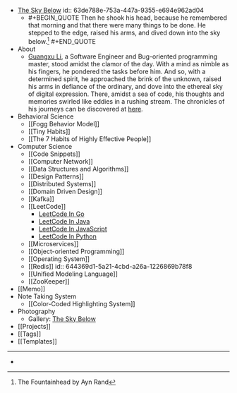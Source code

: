 - [The Sky Below](https://guangxuli.com)
  id:: 63de788e-753a-447a-9355-e694e962ad04
    - #+BEGIN_QUOTE
      Then he shook his head, because he remembered that morning and that there were many things to be done. He stepped to the edge, raised his arms, and dived down into the sky below.[^1]
      #+END_QUOTE
- About
    - [Guangxu Li](https://guangxuli.com/about), a Software Engineer and Bug-oriented programming master, stood amidst the clamor of the day. With a mind as nimble as his fingers, he pondered the tasks before him. And so, with a determined spirit, he approached the brink of the unknown, raised his arms in defiance of the ordinary, and dove into the ethereal sky of digital expression. There, amidst a sea of code, his thoughts and memories swirled like eddies in a rushing stream. The chronicles of his journeys can be discovered at [here](https://github.com/guangxu-li/guangxuli-wiki).
- Behavioral Science
    - [[Fogg Behavior Model]]
    - [[Tiny Habits]]
    - [[The 7 Habits of Highly Effective People]]
- Computer Science
    - [[Code Snippets]]
    - [[Computer Network]]
    - [[Data Structures and Algorithms]]
    - [[Design Patterns]]
    - [[Distributed Systems]]
    - [[Domain Driven Design]]
    - [[Kafka]]
    - [[LeetCode]]
        - [LeetCode In Go](https://github.com/guangxu-li/leetcode-in-go)
        - [LeetCode In Java](https://github.com/guangxu-li/leetcode-in-java)
        - [LeetCode In JavaScript](https://github.com/guangxu-li/leetcode-in-JavaScript)
        - [LeetCode In Python](https://github.com/guangxu-li/leetcode-in-python)
    - [[Microservices]]
    - [[Object-oriented Programming]]
    - [[Operating System]]
    - [[Redis]]
      id:: 644369d1-5a21-4cbd-a26a-1226869b78f8
    - [[Unified Modeling Language]]
    - [[ZooKeeper]]
- [[Memo]]
- Note Taking System
    - [[Color-Coded Highlighting System]]
- Photography
    - Gallery: [The Sky Below](https://guangxuli.com)
- [[Projects]]
- [[Tags]]
- [[Templates]]
- ---
- [^1]: The Fountainhead by Ayn Rand